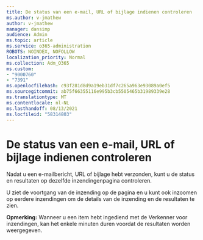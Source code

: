 ```yaml
---
title: De status van een e-mail, URL of bijlage indienen controleren
ms.author: v-jmathew
author: v-jmathew
manager: dansimp
audience: Admin
ms.topic: article
ms.service: o365-administration
ROBOTS: NOINDEX, NOFOLLOW
localization_priority: Normal
ms.collection: Adm_O365
ms.custom:
- "9000760"
- "7391"
ms.openlocfilehash: c93f281d8d9a19eb31df7c265a963e93089a0ef5
ms.sourcegitcommit: ab75f66355116e995b3cb5505465b31989339e28
ms.translationtype: MT
ms.contentlocale: nl-NL
ms.lasthandoff: 08/13/2021
ms.locfileid: "58314803"
---
```

# <a name="review-the-status-of-an-email-url-or-attachment-submission"></a>De status van een e-mail, URL of bijlage indienen controleren

Nadat u een e-mailbericht, URL of bijlage hebt verzonden, kunt u de status en resultaten op dezelfde inzendingenpagina controleren.

U ziet de voortgang van de inzending op de pagina en u kunt ook inzoomen op eerdere inzendingen om de details van de inzending en de resultaten te zien.

**Opmerking:** Wanneer u een item hebt ingediend met de Verkenner voor inzendingen, kan het enkele minuten duren voordat de resultaten worden weergegeven.
